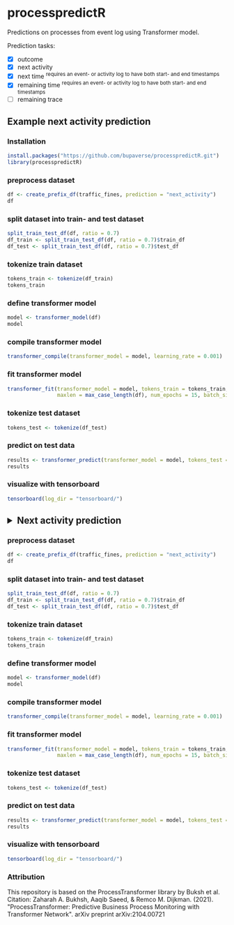 # processpredictR
Predictions on processes from event log using Transformer model.  

Prediction tasks:
- [x] outcome
- [x] next activity
- [x] next time <sup>requires an event- or activity log to have both start- and end timestamps</sup>
- [x] remaining time <sup>requires an event- or activity log to have both start- and end timestamps</sup>
- [ ] remaining trace  

## Example next activity prediction
### Installation
```r
install.packages("https://github.com/bupaverse/processpredictR.git")
library(processpredictR)
```

### preprocess dataset
```r
df <- create_prefix_df(traffic_fines, prediction = "next_activity")
df
```

### split dataset into train- and test dataset
```r
split_train_test_df(df, ratio = 0.7)
df_train <- split_train_test_df(df, ratio = 0.7)$train_df
df_test <- split_train_test_df(df, ratio = 0.7)$test_df
```

### tokenize train dataset
```r
tokens_train <- tokenize(df_train)
tokens_train
```

### define transformer model
```r
model <- transformer_model(df)
model
```

### compile transformer model
```r
transformer_compile(transformer_model = model, learning_rate = 0.001)
```

### fit transformer model
```r
transformer_fit(transformer_model = model, tokens_train = tokens_train,
                maxlen = max_case_length(df), num_epochs = 15, batch_size = 12, file = "example_model_next_activity")
```

### tokenize test dataset
```r
tokens_test <- tokenize(df_test)
```

### predict on test data
```r
results <- transformer_predict(transformer_model = model, tokens_test = tokens_test, maxlen = max_case_length(df))
results
```

### visualize with tensorboard
```r
tensorboard(log_dir = "tensorboard/")
```


## <details><summary>Next activity prediction</summary>
<p>
  
  ### preprocess dataset
```r
df <- create_prefix_df(traffic_fines, prediction = "next_activity")
df
```

### split dataset into train- and test dataset
```r
split_train_test_df(df, ratio = 0.7)
df_train <- split_train_test_df(df, ratio = 0.7)$train_df
df_test <- split_train_test_df(df, ratio = 0.7)$test_df
```

### tokenize train dataset
```r
tokens_train <- tokenize(df_train)
tokens_train
```

### define transformer model
```r
model <- transformer_model(df)
model
```

### compile transformer model
```r
transformer_compile(transformer_model = model, learning_rate = 0.001)
```

### fit transformer model
```r
transformer_fit(transformer_model = model, tokens_train = tokens_train,
                maxlen = max_case_length(df), num_epochs = 15, batch_size = 12, file = "example_model_next_activity")
```

### tokenize test dataset
```r
tokens_test <- tokenize(df_test)
```

### predict on test data
```r
results <- transformer_predict(transformer_model = model, tokens_test = tokens_test, maxlen = max_case_length(df))
results
```

### visualize with tensorboard
```r
tensorboard(log_dir = "tensorboard/")
```
 
</p>
</details>



### Attribution
This repository is based on the ProcessTransformer library by Buksh et al. Citation: Zaharah A. Bukhsh, Aaqib Saeed, & Remco M. Dijkman. (2021). "ProcessTransformer: Predictive Business Process Monitoring with Transformer Network". arXiv preprint arXiv:2104.00721




